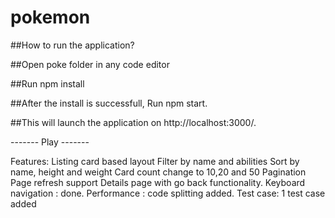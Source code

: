 # pokemon

##How to run the application?

##Open poke folder  in any code editor

##Run npm install

##After the install is successfull, Run npm start.

##This will launch the application on http://localhost:3000/.

------- Play -------



Features:
Listing card based layout
Filter by name and abilities
Sort by name, height and weight
Card count change to 10,20 and 50
Pagination
Page refresh support
Details page with go back functionality.
Keyboard navigation : done.
Performance : code splitting added.
Test case: 1 test case added
